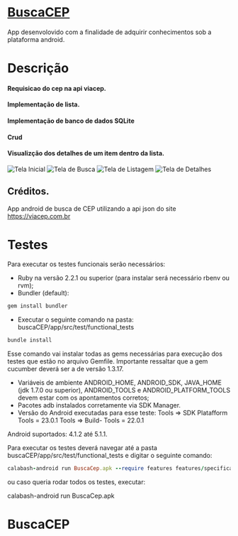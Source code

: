 # [BuscaCEP](https://github.com/natanoliveiracruz/buscaCEP)
App desenvolovido com a finalidade de adquirir conhecimentos sob a plataforma android.

# Descrição

#### Requisicao do cep na api viacep.
#### Implementação de lista.
#### Implementação de banco de dados SQLite
#### Crud
#### Visualizção dos detalhes de um item  dentro da lista.

![Tela Inicial](https://github.com/natanoliveiracruz/buscaCEP/blob/master/screenshot/device-2015-11-23-083016.png "Tela Inicial")
![Tela de Busca](https://github.com/natanoliveiracruz/buscaCEP/blob/master/screenshot/device-2015-11-23-082922.png "Tela de Busca")
![Tela de Listagem](https://github.com/natanoliveiracruz/buscaCEP/blob/master/screenshot/device-2015-11-23-083034.png "Tela de Listagem")
![Tela de Detalhes](https://github.com/natanoliveiracruz/buscaCEP/blob/master/screenshot/device-2015-11-23-083539.png "Tela de Detalhes")

## Créditos.
App android de busca de CEP utilizando a api json do site https://viacep.com.br

# Testes
Para executar os testes funcionais serão necessários: 

- Ruby na versão 2.2.1 ou superior (para instalar será necessário rbenv ou rvm);
- Bundler (default):

```ruby
gem install bundler
```
- Executar o seguinte comando na pasta: buscaCEP/app/src/test/functional_tests 

```ruby
bundle install
```
Esse comando vai instalar todas as gems necessárias para execução dos testes que estão no arquivo Gemfile. Importante ressaltar que a gem cucumber deverá ser a de versão 1.3.17.

- Variáveis de ambiente ANDROID_HOME, ANDROID_SDK, JAVA_HOME (jdk 1.7.0 ou superior), ANDROID_TOOLS e ANDROID_PLATFORM_TOOLS devem estar com os apontamentos corretos;
- Pacotes adb instalados corretamente via SDK Manager.
- Versão do Android executadas para esse teste: 
Tools => SDK Platafform Tools = 23.0.1
Tools => Build- Tools = 22.0.1

Android suportados: 4.1.2 até 5.1.1.

Para executar os testes deverá navegar até a pasta buscaCEP/app/src/test/functional_tests e digitar o seguinte comando: 
```ruby
calabash-android run BuscaCep.apk --require features features/specifications/feature_a_ser_executada.feature
```
ou caso queria rodar todos os testes, executar: 

calabash-android run BuscaCep.apk
# BuscaCEP
